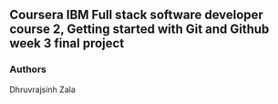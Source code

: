 ## Coursera IBM Full stack software developer course 2, Getting started with Git and Github week 3 final project

### Authors
Dhruvrajsinh Zala
